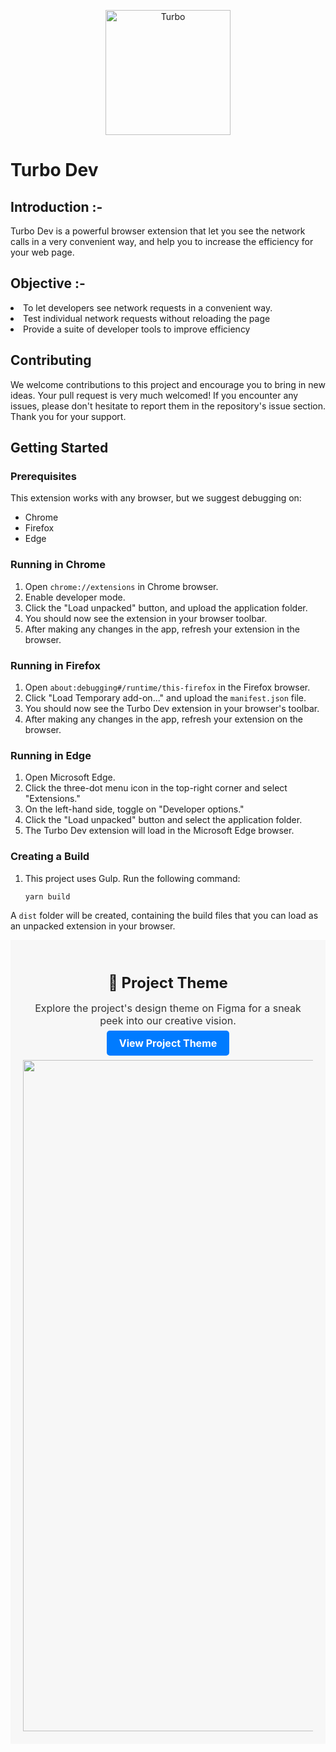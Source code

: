 <p align="center">
  <img src="https://i.imgur.com/gcglveQ.png" alt="Turbo" width="200" />
</p>

# Turbo Dev

## Introduction :-</h2>

Turbo Dev is a powerful browser extension that let you see the network calls in a very convenient way, and help you to increase the efficiency for your web page.

## Objective :-
<li>
   To let developers see network requests in a convenient way.
</li>

<li>
   Test individual network requests without reloading the page
</li>

<li>Provide a suite of developer tools to improve efficiency</li>

## Contributing

We welcome contributions to this project and encourage you to bring in new ideas. Your pull request is very much welcomed! If you encounter any issues, please don't hesitate to report them in the repository's issue section. Thank you for your support.

## Getting Started

### Prerequisites

This extension works with any browser, but we suggest debugging on:

- Chrome
- Firefox
- Edge

### Running in Chrome

1. Open `chrome://extensions` in Chrome browser.
2. Enable developer mode.
3. Click the "Load unpacked" button, and upload the application folder.
4. You should now see the extension in your browser toolbar.
5. After making any changes in the app, refresh your extension in the browser.

### Running in Firefox

1. Open `about:debugging#/runtime/this-firefox` in the Firefox browser.
2. Click "Load Temporary add-on..." and  upload the `manifest.json` file.
3. You should now see the Turbo Dev extension in your browser's toolbar.
4. After making any changes in the app, refresh your extension on the browser.

### Running in Edge

1. Open Microsoft Edge.
2. Click the three-dot menu icon in the top-right corner and select "Extensions."
3. On the left-hand side, toggle on "Developer options."
4. Click the "Load unpacked" button and select the application folder.
5. The Turbo Dev extension will load in the Microsoft Edge browser.

### Creating a Build

1. This project uses Gulp. Run the following command:

   ```bash
   yarn build
A `dist` folder will be created, containing the build files that you can load as an unpacked extension in your browser.

<div align="center" style="background-color: #f7f7f7; padding: 20px;">
  <h1 style="font-size: 24px;">🎨 Project Theme</h1>
  <p style="font-size: 16px; color: #333;">Explore the project's design theme on Figma for a sneak peek into our creative vision.</p>
  <a href="https://www.figma.com/file/fOsG9ysKspZpTPG3I7Umul/V1?node-id=1%3A70" style="background-color: #007bff; color: #fff; text-decoration: none; padding: 10px 20px; border-radius: 5px; font-weight: bold; font-size: 16px;">
    View Project Theme
  </a>
  <br><br>
  <img width="1074" alt="Project Theme" src="https://user-images.githubusercontent.com/26194323/196919308-23ea8b0c-d16b-465c-9ef8-eb2a49d1c14f.png">
</div>
